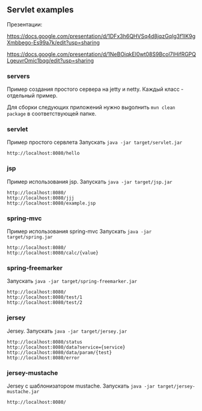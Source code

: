 ## Servlet examples

Презентации:

https://docs.google.com/presentation/d/1DFx3h6QHVSq4d8jqzGqIg3f1IK9gXmbbego-Es99a7k/edit?usp=sharing

https://docs.google.com/presentation/d/1NeBOiqkEI0wt08S9Bcol7lHifRGPQLgeuvrOmic1bqg/edit?usp=sharing

### servers

Пример создания простого сервера на jetty и netty.
Каждый класс - отдельный пример.



Для сборки следующих приложений нужно выgолнить ```mvn clean package``` в соответствующей папке.

### servlet

Пример простого сервлета
Запускать ```java -jar target/servlet.jar```

```
http://localhost:8080/hello
```

### jsp

Пример использования jsp.
Запускать ```java -jar target/jsp.jar```

```
http://localhost:8080/
http://localhost:8080/jjj
http://localhost:8080/example.jsp
```

### spring-mvc

Пример использования spring-mvc
Запускать ```java -jar target/spring.jar```

```
http://localhost:8080/
http://localhost:8080/calc/{value}
```

### spring-freemarker

Запускать ```java -jar target/spring-freemarker.jar```

```
http://localhost:8080/
http://localhost:8080/test/1
http://localhost:8080/test/2
```

### jersey

Jersey.
Запускать ```java -jar target/jersey.jar```

```
http://localhost:8080/status
http://localhost:8080/data?service={service}
http://localhost:8080/data/param/{test}
http://localhost:8080/error
```

### jersey-mustache

Jersey с шаблонизатором mustache.
Запускать ```java -jar target/jersey-mustache.jar```

```
http://localhost:8080/
```
